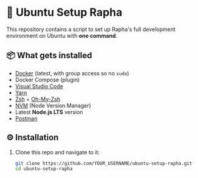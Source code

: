 # 🚀 Ubuntu Setup Rapha

This repository contains a script to set up Rapha's full development environment on Ubuntu with **one command**.

## 📦 What gets installed
- [Docker](https://docs.docker.com/) (latest, with group access so no `sudo`)
- Docker Compose (plugin)
- [Visual Studio Code](https://code.visualstudio.com/)
- [Yarn](https://yarnpkg.com/)
- [Zsh](https://www.zsh.org/) + [Oh-My-Zsh](https://ohmyz.sh/)
- [NVM](https://github.com/nvm-sh/nvm) (Node Version Manager)
- Latest **Node.js LTS** version
- [Postman](https://www.postman.com/)

## ⚙️ Installation

1. Clone this repo and navigate to it:
   ```bash
   git clone https://github.com/YOUR_USERNAME/ubuntu-setup-rapha.git
   cd ubuntu-setup-rapha

